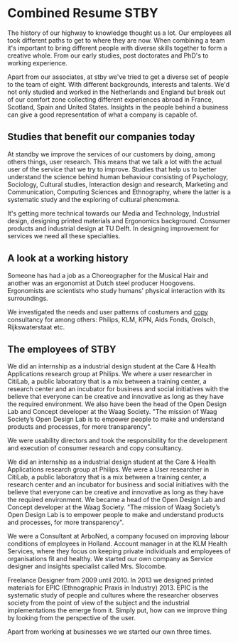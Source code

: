 # Combined Resume STBY

The history of our highway to knowledge thought us a lot. Our employees all took different paths to get to where they are now. When combining a team it's important to bring different people with diverse skills together to form a creative whole. From our early studies, post doctorates and PhD's to working experience.

Apart from our associates, at stby we've tried to get a diverse set of people to the team of eight. With different backgrounds, interests and talents. We'd not only studied and worked in the Netherlands and England but break out of our comfort zone collecting different experiences abroad in France, Scotland, Spain and United States. Insights in the people behind a business can give a good representation of what a company is capable of.

## Studies that benefit our companies today

At standby we improve the services of our customers by doing, among others things, user research. This means that we talk a lot with the actual user of the service that we try to improve. Studies that help us to better understand the science behind human behaviour consisting of Psychology, Sociology, Cultural studies, Interaction design and research, Marketing and Communication, Computing Sciences and Ethnography, where the latter is a systematic study and the exploring of cultural phenomena.

It's getting more technical towards our Media and Technology, Industrial design, designing printed materials and Ergonomics background. Consumer products and industrial design at TU Delft. In designing improvement for services we need all these specialties.

## A look at a working history

Someone has had a job as a Choreographer for the Musical Hair and another was an ergonomist at Dutch steel producer Hoogovens. Ergonomists are scientists who study humans' physical interaction with its surroundings.


We investigated the needs and user patterns of costumers and [copy](https://en.wikipedia.org/wiki/Copywriting) consultancy for among others: Philips, KLM, KPN, Aids Fonds, Grolsch, Rijkswaterstaat etc.

## The employees of STBY

We did an internship as a industrial design student at	the Care & Health Applications research group at Philips. We where a user researcher in	CitiLab, a public laboratory that is a mix between a training center, a research center and an incubator for business and social initiatives with the believe that everyone can be creative and innovative as long as they have the required environment.
We also have been the head of the Open Design Lab and Concept developer at the Waag Society. "The mission of Waag Society’s Open Design Lab is to empower people to make and understand products and processes, for more transparency".

We were usability directors and took the responsibility for the development and execution of consumer research and copy consultancy.

We did an internship as a industrial design student at the Care & Health Applications research group at Philips. We were a User researcher in	CitiLab, a public laboratory that is a mix between a training center, a research center and an incubator for business and social initiatives with the believe that everyone can be creative and innovative as long as they have the required environment. We became a head of the Open Design Lab and Concept developer at the Waag Society. "The mission of Waag Society’s Open Design Lab is to empower people to make and understand products and processes, for more transparency".

We were a Consultant at	ArboNed, a company focused on improving labour conditions of employees in Holland. Account manager in at the	KLM Health Services, where they focus on keeping private individuals and employees of organisations fit and healthy. We started our own company as Service designer and insights specialist called Mrs. Slocombe.

Freelance Designer from 2009 until 2010. In 2013 we designed printed materials for EPIC (Ethnographic Praxis in Industry) 2013. EPIC is the systematic study of people and cultures where the researcher observes society from the point of view of the subject and the industrial implementations the emerge from it. Simply put, how can we improve thing by looking from the perspective of the user.

Apart from working at businesses we we started our own three times.
